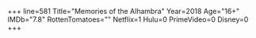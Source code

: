 +++
line=581
Title="Memories of the Alhambra"
Year=2018
Age="16+"
IMDb="7.8"
RottenTomatoes=""
Netflix=1
Hulu=0
PrimeVideo=0
Disney=0
+++

